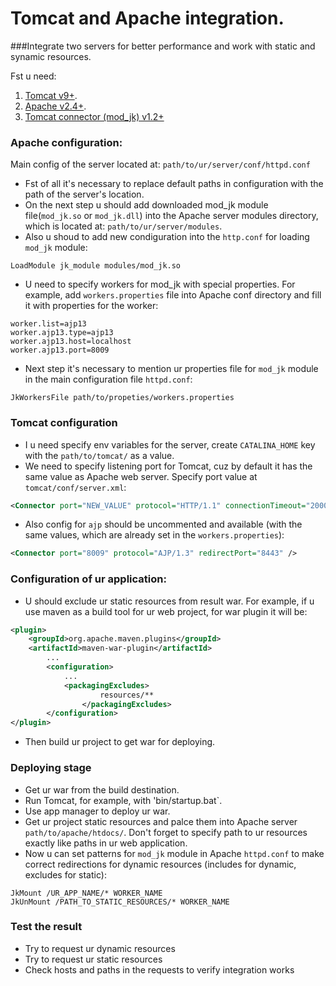# Tomcat and Apache integration.
###Integrate two servers for better performance and work with static and synamic resources.

Fst u need:
 1. [Tomcat v9+](http://tomcat.apache.org/download-90.cgi).
 2. [Apache v2.4+](https://www.apachelounge.com/download/).
 3. [Tomcat connector (mod_jk) v1.2+](https://www.apachelounge.com/download/)

### Apache configuration:
 Main config of the server located at: `path/to/ur/server/conf/httpd.conf`
* Fst of all it's necessary to replace default paths in configuration with the path of the server's location.
* On the next step u should add downloaded mod_jk module file(`mod_jk.so` or `mod_jk.dll`) into the Apache server modules directory, which  is located at: `path/to/ur/server/modules`. 
* Also u shoud to add new condiguration into the `http.conf` for loading `mod_jk` module:
```
LoadModule jk_module modules/mod_jk.so
```
* U need to specify workers for mod_jk with special properties. For example, add `workers.properties` file into Apache conf directory and  fill it with properties for the worker: 
```
worker.list=ajp13
worker.ajp13.type=ajp13
worker.ajp13.host=localhost
worker.ajp13.port=8009
```
* Next step it's necessary to mention ur properties file for `mod_jk` module in the main configuration file `httpd.conf`:
```
JkWorkersFile path/to/propeties/workers.properties
```
### Tomcat configuration
* I u need specify env variables for the server, create `CATALINA_HOME` key with the `path/to/tomcat/` as a value.
* We need to specify listening port for Tomcat, cuz by default it has the same value as Apache web server. Specify port value at `tomcat/conf/server.xml`:
```xml
<Connector port="NEW_VALUE" protocol="HTTP/1.1" connectionTimeout="20000" redirectPort="8443" />
```
* Also config for `ajp` should be uncommented and available (with the same values, which are already set in the `workers.properties`):
```xml
<Connector port="8009" protocol="AJP/1.3" redirectPort="8443" />
```

### Configuration of ur application:
* U should exclude ur static resources from result war. For example, if u use maven as a build tool for ur web project, for war plugin it will be: 
```xml
<plugin>
	<groupId>org.apache.maven.plugins</groupId>
	<artifactId>maven-war-plugin</artifactId>
		...
		<configuration>
     		...
			<packagingExcludes>
        			resources/**
     			</packagingExcludes>
		</configuration>
</plugin>
```
* Then build ur project to get war for deploying.

### Deploying stage
* Get ur war from the build destination.
* Run Tomcat, for example, with 'bin/startup.bat`.
* Use app manager to deploy ur war.
* Get ur project static resources and palce them into Apache server `path/to/apache/htdocs/`. Don't forget to specify path to ur resources exactly like paths in ur web application.
* Now u can set patterns for `mod_jk` module in Apache `httpd.conf` to make correct redirections for dynamic resources (includes for dynamic, excludes for static):
```
JkMount /UR_APP_NAME/* WORKER_NAME
JkUnMount /PATH_TO_STATIC_RESOURCES/* WORKER_NAME
```
### Test the result
* Try to request ur dynamic resources
* Try to request ur static resources 
* Check hosts and paths in the requests to verify integration works
